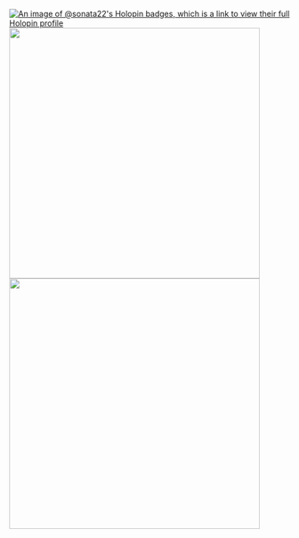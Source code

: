 <!--
Skills & Tools
```
Frontend: JavaScript, TypeScript, HTML, CSS, Sass, React, Redux, Node.js, Material UI
Backend: C++, JavaScript, TypeScript, Node.js
DevOps: Bash, Git, Docker, GitHub, Gerrit, Jenkins, Azure DevOps
Testing: Jira, Zephyr for Jira, YouTrack, TestRail, Postman, Talend API Tester, VS Code REST Client, Wireshark, Chrome Dev Tools, Confluence
Test Automation: CppUTest, Robocorp, Jest, Selenium
Databases: MongoDb, Mongoose, DBeaver, Microsoft Access, SQL
Other: Markdown, Lodash, Figma, Photoshop, Mermaid, FileMerge, Putty
Basic Knowledge: Python, Java, AWS
SDLC Models: Scrum, Kanban
Operating Systems: Linux, Windows, MacOS, iOS
``` 

<h3 align="center">Here are several examples of my works</h3>

<p align="center">
	NFT Component Card: 
	<a href="https://sonata22.github.io/nft-preview-card-component/" target="_blank">Demo</a> |
	<a href="https://github.com/sonata22/nft-preview-card-component" target="_blank">Repo</a>
	<br>
	Shopping Cart Application:
	<a href="https://bof-frontend-project-advanced-qpdtga5gj-sonata22.vercel.app/" target="_blank">Demo</a> |
	<a href="https://github.com/sonata22/BOF-frontend-advanced-project" target="_blank">Repo</a>
	<br>
	Phonebook Application:
	<a href="https://fullstack-part3-phonebook-piz7.onrender.com/" target="_blank">Demo</a> |
	<a href="https://github.com/sonata22/FullStack_part3?tab=readme-ov-file" target="_blank">Repo</a>
</p>
-->


<!--
Links:

[<img src="https://pbs.twimg.com/profile_images/1114446136302084096/BIu19jPP_400x400.png" width="30"/>](https://cssbattle.dev/player/sonata22)
[<img src="https://www.hackerrank.com/wp-content/uploads/2020/05/hackerrank_cursor_favicon_480px-150x150.png" width="30"/>](https://www.hackerrank.com/profile/nataliia_sosnov1)
[<img src="https://assets.leetcode.com/static_assets/public/icons/favicon-32x32.png" width="30"/>](https://leetcode.com/u/sonata22/)
[<img src="https://tryhackme-images.s3.amazonaws.com/user-avatars/b2ba8993f18937bb82ee2f3f60a32673.png" width="30"/>](https://tryhackme.com/r/p/sonata22)
[<img src="https://www.codewars.com/packs/assets/logo.f607a0fb.svg" width="30"/>](https://www.codewars.com/users/sonata22)
[<img src="https://academy.hackthebox.com/images/new-logo-htb.svg" width="30"/>](https://app.hackthebox.com/profile/2049263)
[<img src="https://www.svgrepo.com/show/349323/codepen.svg" width="30"/>](https://codepen.io/sonata22)
-->

[![An image of @sonata22's Holopin badges, which is a link to view their full Holopin profile](https://holopin.me/sonata22)](https://holopin.io/@sonata22)
<a href="https://github.com/anuraghazra/github-readme-stats">
  <img width=450 align="center" src="https://github-readme-stats.vercel.app/api?username=sonata22&rank_icon=github&theme=dark&show_icons=true&hide_border=true&count_private=true&show=reviews,discussions_started,discussions_answered,prs_merged,prs_merged_percentage" />
</a>
<a href="https://github.com/anuraghazra/github-readme-stats">
  <img width=450 align="center" src="https://github-readme-stats.vercel.app/api/wakatime?username=sonata22&theme=dark" />
</a>
